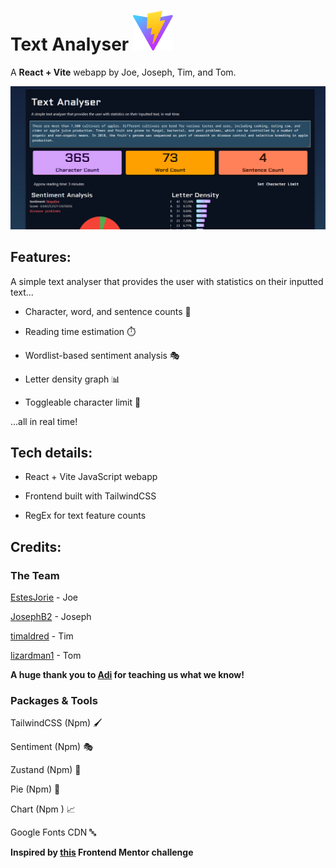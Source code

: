 # Text Analyser ![](public/vite.svg)

A **React + Vite** webapp by Joe, Joseph, Tim, and Tom.

![Image of the webpage](public/image.png)

## Features:

A simple text analyser that provides the user with statistics on their inputted text...

- Character, word, and sentence counts 🧮

- Reading time estimation ⏱️

- Wordlist-based sentiment analysis 🎭

- Letter density graph 📊

- Toggleable character limit 🛑

...all in real time!

## Tech details:

+ React + Vite JavaScript webapp

+ Frontend built with TailwindCSS

+ RegEx for text feature counts

## Credits:

### The Team

[EstesJorie](https://github.com/EstesJorie) - Joe

[JosephB2](https://github.com/JosephB2) - Joseph

[timaldred](https://github.com/timaldred) - Tim

[lizardman1](https://github.com/lizardman1) - Tom

**A huge thank you to [Adi](https://github.com/adityar15) for teaching us what we know!**

### Packages & Tools

TailwindCSS (Npm) 🖌️

Sentiment (Npm) 🎭

Zustand (Npm) 🐻

Pie (Npm) 🥧

Chart (Npm ) 📈

Google Fonts CDN 🔤

**Inspired by [this](https://www.frontendmentor.io/challenges/character-counter-znSgeWs_i6) Frontend Mentor challenge**
